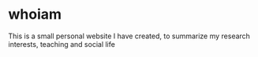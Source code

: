# whoiam
This is a small personal website I have created, to summarize my research interests, teaching and social life 

